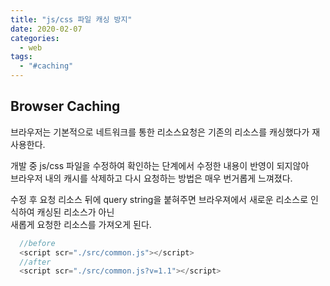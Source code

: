 ```yaml
---
title: "js/css 파일 캐싱 방지"
date: 2020-02-07
categories:
  - web
tags:
  - "#caching"
---
```


## Browser Caching

브라우저는 기본적으로 네트워크를 통한 리소스요청은 기존의 리소스를 캐싱했다가 재사용한다.

개발 중 js/css 파일을 수정하여 확인하는 단계에서 수정한 내용이 반영이 되지않아  
브라우저 내의 캐시를 삭제하고 다시 요청하는 방법은 매우 번거롭게 느껴졌다.

수정 후 요청 리소스 뒤에 query string을 붙혀주면 브라우져에서 새로운 리소스로 인식하여 캐싱된 리소스가 아닌  
새롭게 요청한 리소스를 가져오게 된다.

```js
  //before
  <script scr="./src/common.js"></script>
  //after
  <script scr="./src/common.js?v=1.1"></script>
```
